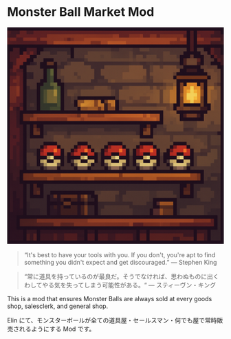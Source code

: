 # Monster Ball Market Mod
![中世ファンタジー風の道具屋でモンスターボールが棚に並んでいるドット絵イラスト](preview.png "中世ファンタジー風の道具屋でモンスターボールが棚に並んでいるドット絵イラスト")

> “It's best to have your tools with you. If you don't, you're apt to find something you didn't expect and get discouraged.” — Stephen King

> “常に道具を持っているのが最良だ。そうでなければ、思わぬものに出くわしてやる気を失ってしまう可能性がある。“ — スティーヴン・キング

This is a mod that ensures Monster Balls are always sold at every goods shop, salesclerk, and general shop.

Elin にて、モンスターボールが全ての道具屋・セールスマン・何でも屋で常時販売されるようにする Mod です。
